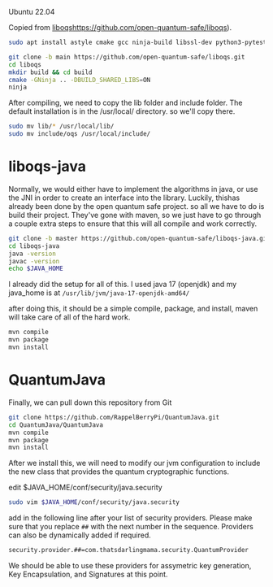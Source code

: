 Ubuntu 22.04

Copied from [liboqs]()https://github.com/open-quantum-safe/liboqs).

```bash
sudo apt install astyle cmake gcc ninja-build libssl-dev python3-pytest python3-pytest-xdist unzip xsltproc doxygen graphviz python3-yaml
```

```bash
git clone -b main https://github.com/open-quantum-safe/liboqs.git
cd liboqs
mkdir build && cd build
cmake -GNinja .. -DBUILD_SHARED_LIBS=ON
ninja
```

After compiling, we need to copy the lib folder and include folder. The default installation is in the /usr/local/
directory. so we'll copy there.

```bash
sudo mv lib/* /usr/local/lib/
sudo mv include/oqs /usr/local/include/
```

# liboqs-java

Normally, we would either have to implement the algorithms in java, or use the JNI in order to create an interface into
the library. Luckily, thishas already been done by the open quantum safe project. so all we have to do is build their
project.
They've gone with maven, so we just have to go through a couple extra steps to ensure that this will all compile and
work correctly.

```bash
git clone -b master https://github.com/open-quantum-safe/liboqs-java.git
cd liboqs-java
java -version
javac -version
echo $JAVA_HOME
```

I already did the setup for all of this. I used java 17 (openjdk) and my java_home is at
`/usr/lib/jvm/java-17-openjdk-amd64/`

after doing this, it should be a simple compile, package, and install, maven will take care of all of the hard work.
```bash
mvn compile
mvn package
mvn install
```

# QuantumJava
Finally, we can pull down this repository from Git
```bash
git clone https://github.com/RappelBerryPi/QuantumJava.git
cd QuantumJava/QuantumJava
mvn compile
mvn package
mvn install
```

After we install this, we will need to modify our jvm configuration to include the new class that provides the quantum
cryptographic functions.

edit $JAVA_HOME/conf/security/java.security
```bash
sudo vim $JAVA_HOME/conf/security/java.security
```
add in the following line after your list of security providers. Please make sure that you replace `##` with the next
number in the sequence. Providers can also be dynamically added if required.

```bash
security.provider.##=com.thatsdarlingmama.security.QuantumProvider
```

We should be able to use these providers for assymetric key generation, Key Encapsulation, and Signatures at this point. 
